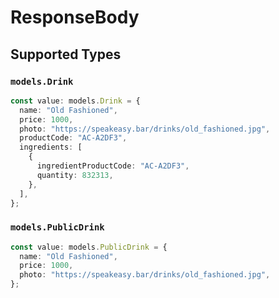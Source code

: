 # ResponseBody


## Supported Types

### `models.Drink`

```typescript
const value: models.Drink = {
  name: "Old Fashioned",
  price: 1000,
  photo: "https://speakeasy.bar/drinks/old_fashioned.jpg",
  productCode: "AC-A2DF3",
  ingredients: [
    {
      ingredientProductCode: "AC-A2DF3",
      quantity: 832313,
    },
  ],
};
```

### `models.PublicDrink`

```typescript
const value: models.PublicDrink = {
  name: "Old Fashioned",
  price: 1000,
  photo: "https://speakeasy.bar/drinks/old_fashioned.jpg",
};
```


